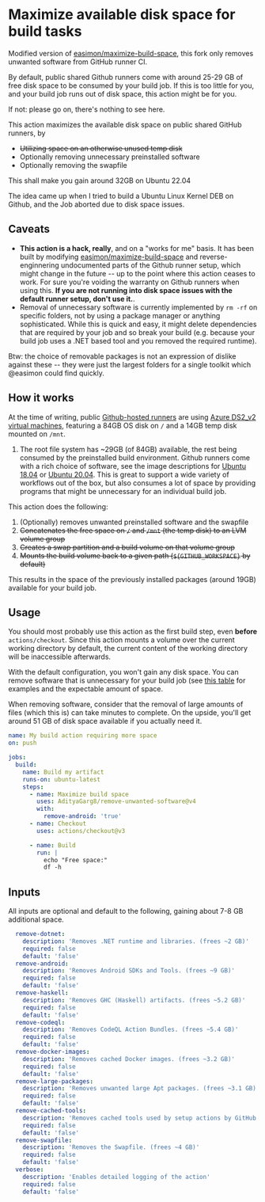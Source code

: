 # Maximize available disk space for build tasks

Modified version of [easimon/maximize-build-space], this fork only removes unwanted software from GitHub runner CI.

By default, public shared Github runners come with around 25-29 GB of free disk space to be consumed by your build job.
If this is too little for you, and your build job runs out of disk space, this action might be for you.

If not: please go on, there's nothing to see here.

This action maximizes the available disk space on public shared GitHub runners, by

- ~~Utilizing space on an otherwise unused temp disk~~
- Optionally removing unnecessary preinstalled software
- Optionally removing the swapfile

This shall make you gain around 32GB on Ubuntu 22.04

The idea came up when I tried to build a Ubuntu Linux Kernel DEB on Github, and the Job aborted due to disk space issues.

## Caveats

- **This action is a hack, really**, and on a "works for me" basis. It has been built by modifying [easimon/maximize-build-space] and reverse-enginnering undocumented parts of the Github runner setup, which might change in the future -- up to the point where this action ceases to work. For sure you're voiding the warranty on Github runners when using this. **If you are not running into disk space issues with the default runner setup, don't use it.**.
- Removal of unnecessary software is currently implemented by `rm -rf` on specific folders, not by using a package manager or anything sophisticated. While this is quick and easy, it might delete dependencies that are required by your job and so break your build (e.g. because your build job uses a .NET based tool and you removed the required runtime).

Btw: the choice of removable packages is not an expression of dislike against these -- they were just the largest folders for a single toolkit which @easimon could find quickly.

## How it works

At the time of writing, public [Github-hosted runners](https://docs.github.com/en/actions/using-github-hosted-runners/about-github-hosted-runners) are using [Azure DS2_v2 virtual machines](https://docs.microsoft.com/en-us/azure/virtual-machines/dv2-dsv2-series#dsv2-series), featuring a 84GB OS disk on `/` and a 14GB temp disk mounted on `/mnt`.

1. The root file system has ~29GB (of 84GB) available, the rest being consumed by the preinstalled build environment. Github runners come with a rich choice of software, see the image descriptions for [Ubuntu 18.04](https://github.com/actions/virtual-environments/blob/main/images/linux/Ubuntu1804-README.md) or [Ubuntu 20.04](https://github.com/actions/virtual-environments/blob/main/images/linux/Ubuntu2004-README.md). This is great to support a wide variety of workflows out of the box, but also consumes a lot of space by providing programs that might be unnecessary for an individual build job.

This action does the following:

1. (Optionally) removes unwanted preinstalled software and the swapfile
1. ~~Concatenates the free space on `/` and `/mnt` (the temp disk) to an LVM volume group~~
1. ~~Creates a swap partition and a build volume on that volume group~~
1. ~~Mounts the build volume back to a given path (`${GITHUB_WORKSPACE}` by default)~~

This results in the space of the previously installed packages (around 19GB) available for your build job.

## Usage

You should most probably use this action as the first build step, even **before** `actions/checkout`. Since this action mounts a volume over the current working directory by default, the current content of the working directory will be inaccessible afterwards.

With the default configuration, you won't gain any disk space. You can remove software that is unnecessary for your build job (see [this table](https://github.com/AdityaGarg8/maximize-build-space/blob/test-report/README.md) for examples and the expectable amount of space.

When removing software, consider that the removal of large amounts of files (which this is) can take minutes to complete. On the upside, you'll get around 51 GB of disk space available if you actually need it.

```yaml
name: My build action requiring more space
on: push

jobs:
  build:
    name: Build my artifact
    runs-on: ubuntu-latest
    steps:
      - name: Maximize build space
        uses: AdityaGarg8/remove-unwanted-software@v4
        with:
          remove-android: 'true'
      - name: Checkout
        uses: actions/checkout@v3

      - name: Build
        run: |
          echo "Free space:"
          df -h
```

## Inputs

All inputs are optional and default to the following, gaining about 7-8 GB additional space.

```yaml
  remove-dotnet:
    description: 'Removes .NET runtime and libraries. (frees ~2 GB)'
    required: false
    default: 'false'
  remove-android:
    description: 'Removes Android SDKs and Tools. (frees ~9 GB)'
    required: false
    default: 'false'
  remove-haskell:
    description: 'Removes GHC (Haskell) artifacts. (frees ~5.2 GB)'
    required: false
    default: 'false'
  remove-codeql:
    description: 'Removes CodeQL Action Bundles. (frees ~5.4 GB)'
    required: false
    default: 'false'
  remove-docker-images:
    description: 'Removes cached Docker images. (frees ~3.2 GB)'
    required: false
    default: 'false'
  remove-large-packages:
    description: 'Removes unwanted large Apt packages. (frees ~3.1 GB)'
    required: false
    default: 'false'
  remove-cached-tools:
    description: 'Removes cached tools used by setup actions by GitHub. (frees ~8.3 GB)'
    required: false
    default: 'false'
  remove-swapfile:
    description: 'Removes the Swapfile. (frees ~4 GB)'
    required: false
    default: 'false'
  verbose:
    description: 'Enables detailed logging of the action'
    required: false
    default: 'false' 
```

[easimon/maximize-build-space]: https://github.com/easimon/maximize-build-space
